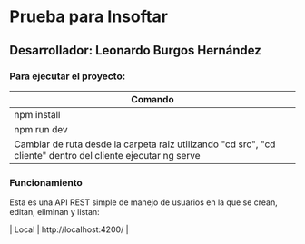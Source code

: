   
# Prueba para Insoftar
## Desarrollador: Leonardo Burgos Hernández

### Para ejecutar el proyecto:
| Comando |
| ------ |
| npm install |
| npm run dev |
| Cambiar de ruta desde la carpeta raiz utilizando "cd src", "cd cliente" dentro del cliente ejecutar ng serve |

### Funcionamiento
Esta es una API REST simple de manejo de usuarios en la que se crean, editan, eliminan y listan:

| Local | http://localhost:4200/ |
